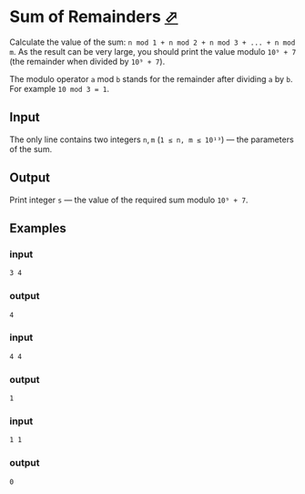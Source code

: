 # Sum of Remainders [⬀](https://codeforces.com/contest/616/problem/E)

Calculate the value of the sum: `n mod 1 + n mod 2 + n mod 3 + ... + n mod m`. As the result can be very large, you should print the value modulo `10⁹ + 7` (the remainder when divided by `10⁹ + 7`).

The modulo operator `a` mod `b` stands for the remainder after dividing `a` by `b`. For example `10 mod 3 = 1`.

## Input

The only line contains two integers `n`, `m` (`1 ≤ n, m ≤ 10¹³`) — the parameters of the sum.

## Output

Print integer `s` — the value of the required sum modulo `10⁹ + 7`.

## Examples

### input
```
3 4
```

### output
```
4
```

### input
```
4 4
```

### output
```
1
```

### input
```
1 1
```

### output
```
0
```

